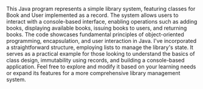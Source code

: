 This Java program represents a simple library system, featuring classes for Book and User implemented as a record. The system allows users to interact with a console-based interface, enabling operations such as adding books, displaying available books, issuing books to users, and returning books. The code showcases fundamental principles of object-oriented programming, encapsulation, and user interaction in Java. I've incorporated a straightforward structure, employing lists to manage the library's state. It serves as a practical example for those looking to understand the basics of class design, immutability using records, and building a console-based application. Feel free to explore and modify it based on your learning needs or expand its features for a more comprehensive library management system.





